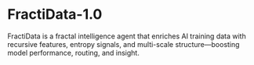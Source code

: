 # FractiData-1.0
FractiData is a fractal intelligence agent that enriches AI training data with recursive features, entropy signals, and multi-scale structure—boosting model performance, routing, and insight.
